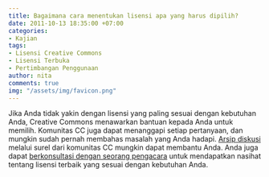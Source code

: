 ```yaml
---
title: Bagaimana cara menentukan lisensi apa yang harus dipilih?
date: 2011-10-13 18:35:00 +07:00
categories:
- Kajian
tags:
- Lisensi Creative Commons
- Lisensi Terbuka
- Pertimbangan Penggunaan
author: nita
comments: true
img: "/assets/img/favicon.png"
---
```


Jika Anda tidak yakin dengan lisensi yang paling sesuai dengan kebutuhan Anda, Creative Commons menawarkan bantuan kepada Anda untuk memilih. Komunitas CC juga dapat menanggapi setiap pertanyaan, dan mungkin sudah pernah membahas masalah yang Anda hadapi. [Arsip diskusi](http://creativecommons.org/discuss) melalui surel dari komunitas CC mungkin dapat membantu Anda. Anda juga dapat [berkonsultasi dengan seorang pengacara](http://creativecommons.or.id/faq/#Dapatkah_CC_memberikan_nasihat_hukum_tentang_lisensi_atau_alat_lainnya.2C_atau_membantu_penegakan_lisensi_CC.3F) untuk mendapatkan nasihat tentang lisensi terbaik yang sesuai dengan kebutuhan Anda.
